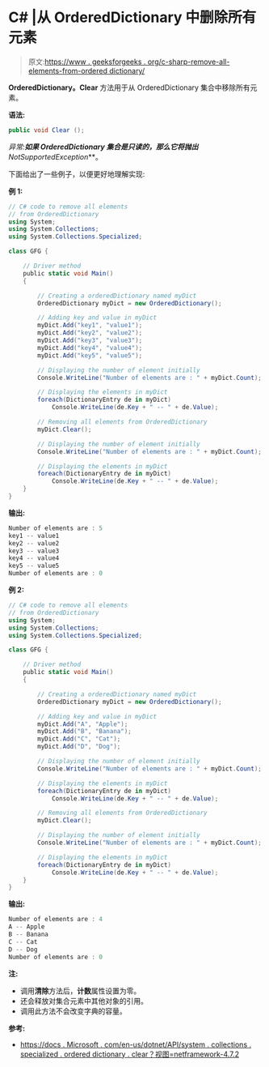 # C# |从 OrderedDictionary 中删除所有元素

> 原文:[https://www . geeksforgeeks . org/c-sharp-remove-all-elements-from-ordered dictionary/](https://www.geeksforgeeks.org/c-sharp-remove-all-elements-from-ordereddictionary/)

**OrderedDictionary。Clear** 方法用于从 OrderedDictionary 集合中移除所有元素。

**语法:**

```cs
public void Clear ();

```

**异常:**如果 OrderedDictionary 集合是只读的，那么它将抛出***NotSupportedException***。

下面给出了一些例子，以便更好地理解实现:

**例 1:**

```cs
// C# code to remove all elements
// from OrderedDictionary
using System;
using System.Collections;
using System.Collections.Specialized;

class GFG {

    // Driver method
    public static void Main()
    {

        // Creating a orderedDictionary named myDict
        OrderedDictionary myDict = new OrderedDictionary();

        // Adding key and value in myDict
        myDict.Add("key1", "value1");
        myDict.Add("key2", "value2");
        myDict.Add("key3", "value3");
        myDict.Add("key4", "value4");
        myDict.Add("key5", "value5");

        // Displaying the number of element initially
        Console.WriteLine("Number of elements are : " + myDict.Count);

        // Displaying the elements in myDict
        foreach(DictionaryEntry de in myDict)
            Console.WriteLine(de.Key + " -- " + de.Value);

        // Removing all elements from OrderedDictionary
        myDict.Clear();

        // Displaying the number of element initially
        Console.WriteLine("Number of elements are : " + myDict.Count);

        // Displaying the elements in myDict
        foreach(DictionaryEntry de in myDict)
            Console.WriteLine(de.Key + " -- " + de.Value);
    }
}
```

**输出:**

```cs
Number of elements are : 5
key1 -- value1
key2 -- value2
key3 -- value3
key4 -- value4
key5 -- value5
Number of elements are : 0

```

**例 2:**

```cs
// C# code to remove all elements
// from OrderedDictionary
using System;
using System.Collections;
using System.Collections.Specialized;

class GFG {

    // Driver method
    public static void Main()
    {

        // Creating a orderedDictionary named myDict
        OrderedDictionary myDict = new OrderedDictionary();

        // Adding key and value in myDict
        myDict.Add("A", "Apple");
        myDict.Add("B", "Banana");
        myDict.Add("C", "Cat");
        myDict.Add("D", "Dog");

        // Displaying the number of element initially
        Console.WriteLine("Number of elements are : " + myDict.Count);

        // Displaying the elements in myDict
        foreach(DictionaryEntry de in myDict)
            Console.WriteLine(de.Key + " -- " + de.Value);

        // Removing all elements from OrderedDictionary
        myDict.Clear();

        // Displaying the number of element initially
        Console.WriteLine("Number of elements are : " + myDict.Count);

        // Displaying the elements in myDict
        foreach(DictionaryEntry de in myDict)
            Console.WriteLine(de.Key + " -- " + de.Value);
    }
}
```

**输出:**

```cs
Number of elements are : 4
A -- Apple
B -- Banana
C -- Cat
D -- Dog
Number of elements are : 0

```

**注:**

*   调用**清除**方法后，**计数**属性设置为零。
*   还会释放对集合元素中其他对象的引用。
*   调用此方法不会改变字典的容量。

**参考:**

*   [https://docs . Microsoft . com/en-us/dotnet/API/system . collections . specialized . ordered dictionary . clear？视图=netframework-4.7.2](https://docs.microsoft.com/en-us/dotnet/api/system.collections.specialized.ordereddictionary.clear?view=netframework-4.7.2)